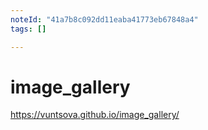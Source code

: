 ```yaml
---
noteId: "41a7b8c092dd11eaba41773eb67848a4"
tags: []

---
```


# image_gallery

https://vuntsova.github.io/image_gallery/
